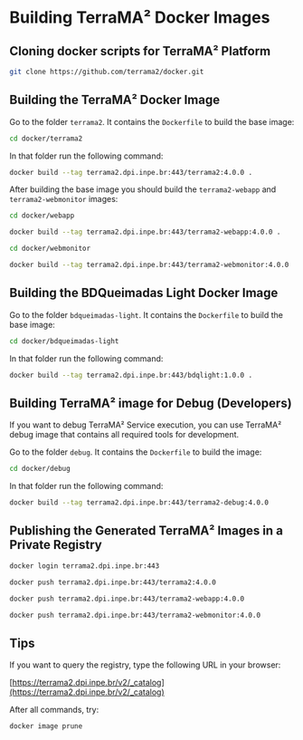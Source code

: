 # Building TerraMA² Docker Images


## Cloning docker scripts for  TerraMA² Platform

```bash
git clone https://github.com/terrama2/docker.git
```


## Building the TerraMA² Docker Image

Go to the folder `terrama2`. It contains the `Dockerfile` to build the base image:

```bash
cd docker/terrama2
```

In that folder run the following command:

```bash
docker build --tag terrama2.dpi.inpe.br:443/terrama2:4.0.0 .
```

After building the base image you should build the `terrama2-webapp` and `terrama2-webmonitor` images:

```bash
cd docker/webapp
```

```bash
docker build --tag terrama2.dpi.inpe.br:443/terrama2-webapp:4.0.0 .
```

```bash
cd docker/webmonitor
```

```bash
docker build --tag terrama2.dpi.inpe.br:443/terrama2-webmonitor:4.0.0 .
```

## Building the BDQueimadas Light Docker Image

Go to the folder `bdqueimadas-light`. It contains the `Dockerfile` to build the base image:

```bash
cd docker/bdqueimadas-light
```

In that folder run the following command:

```bash
docker build --tag terrama2.dpi.inpe.br:443/bdqlight:1.0.0 .
```

## Building TerraMA² image for Debug (Developers)

If you want to debug TerraMA² Service execution, you can use TerraMA² debug image that contains all required tools for development.

Go to the folder `debug`. It contains the `Dockerfile` to build the image:

```bash
cd docker/debug
```

In that folder run the following command:

```bash
docker build --tag terrama2.dpi.inpe.br:443/terrama2-debug:4.0.0
```

## Publishing the Generated TerraMA² Images in a Private Registry

```bash
docker login terrama2.dpi.inpe.br:443
```

```bash
docker push terrama2.dpi.inpe.br:443/terrama2:4.0.0
```

```bash
docker push terrama2.dpi.inpe.br:443/terrama2-webapp:4.0.0
```

```bash
docker push terrama2.dpi.inpe.br:443/terrama2-webmonitor:4.0.0
```


## Tips

If you want to query the registry, type the following URL in your browser:

[https://terrama2.dpi.inpe.br/v2/_catalog](https://terrama2.dpi.inpe.br/v2/_catalog)

After all commands, try:
```bash
docker image prune
```